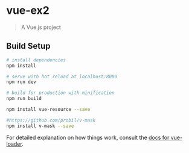 # vue-ex2

> A Vue.js project

## Build Setup

``` bash
# install dependencies
npm install

# serve with hot reload at localhost:8080
npm run dev

# build for production with minification
npm run build

npm install vue-resource --save

#https://github.com/probil/v-mask
npm install v-mask --save

```

For detailed explanation on how things work, consult the [docs for vue-loader](http://vuejs.github.io/vue-loader).
